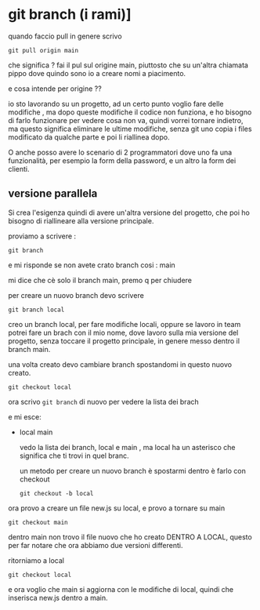 # git branch (i rami)]

quando faccio pull in genere scrivo

`git pull origin main`

che significa ? fai il pul sul origine main, piuttosto che su un'altra chiamata pippo dove quindo sono io a creare nomi a piacimento.

e cosa intende per origine ?? 

io sto lavorando su un progetto, ad un certo punto voglio fare delle modifiche , ma dopo queste modifiche il codice non funziona, e ho bisogno di farlo funzionare per vedere cosa non va, quindi vorrei tornare indietro, ma questo significa eliminare le ultime modifiche, senza git uno copia i files modificato da qualche parte e poi li riallinea dopo.

O anche posso avere lo scenario di 2 programmatori dove uno fa una funzionalità, per esempio la form della password, e un altro la form dei clienti.

## versione parallela 
Si crea l'esigenza quindi di avere un'altra versione del progetto, che poi ho bisogno di riallineare alla versione principale.

proviamo a scrivere :

`git branch`

e mi risponde se non avete crato branch cosi :
main 

mi dice che cè solo il branch main, premo q per chiudere

per creare un nuovo branch devo scrivere

`git branch local`

creo un branch local, per fare modifiche locali, oppure se lavoro in team potrei fare un brach con il mio nome, dove lavoro sulla mia versione del progetto, senza toccare il progetto principale, in genere messo dentro il branch main.

una volta creato devo cambiare branch spostandomi in questo nuovo creato. 

`git checkout local`

ora scrivo `git branch` di nuovo per vedere la lista dei brach

e mi esce: 

* local 
  main 

  vedo la lista dei branch, local e main , ma local ha un asterisco che significa che ti trovi in quel branc.

  un metodo per creare un nuovo branch è spostarmi dentro è farlo con checkout
  
  `git checkout -b local`

ora provo a creare un file new.js su local, e provo a tornare su main

`git checkout main`

dentro main non trovo il file nuovo che ho creato DENTRO A LOCAL, questo per far notare che ora abbiamo due versioni differenti.

ritorniamo a local 

`git checkout local`

e ora voglio che main si aggiorna con le modifiche di local, quindi che inserisca new.js dentro a main. 

